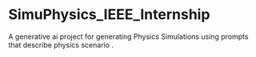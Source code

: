 # SimuPhysics_IEEE_Internship
A generative ai project for generating Physics Simulations using prompts that describe physics scenario .
